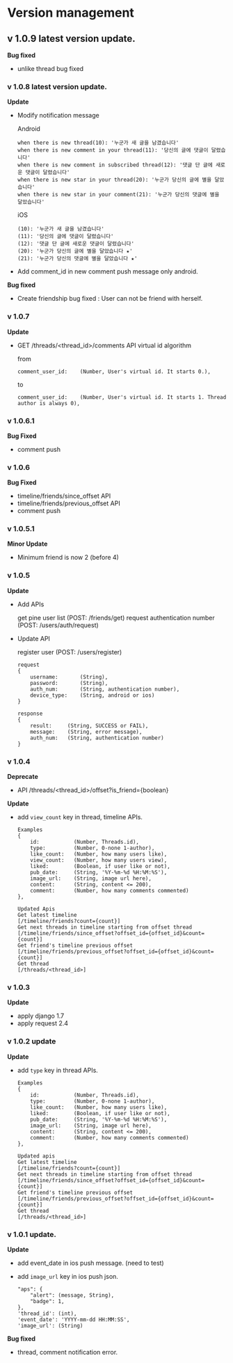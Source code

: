Version management
==================

v 1.0.9 latest version update.
---------------------------------
**Bug fixed**

  * unlike thread bug fixed


### v 1.0.8 latest version update.
**Update**

  * Modify notification message
  
    Android
    
        when there is new thread(10): '누군가 새 글을 남겼습니다'
        when there is new comment in your thread(11): '당신의 글에 댓글이 달렸습니다'
        when there is new comment in subscribed thread(12): '댓글 단 글에 새로운 댓글이 달렸습니다'
        when there is new star in your thread(20): '누군가 당신의 글에 별을 달았습니다'
        when there is new star in your comment(21): '누군가 당신의 댓글에 별을 달았습니다'

    iOS
    
        (10): '누군가 새 글을 남겼습니다'
        (11): '당신의 글에 댓글이 달렸습니다'
        (12): '댓글 단 글에 새로운 댓글이 달렸습니다'
        (20): '누군가 당신의 글에 별을 달았습니다 ★'
        (21): '누군가 당신의 댓글에 별을 달았습니다 ★'
        
  * Add comment_id in new comment push message only android.
        
**Bug fixed**
  
  * Create friendship bug fixed : User can not be friend with herself.


### v 1.0.7
**Update**

  * GET /threads/<thread_id>/comments API virtual id algorithm
  
    from
      
        comment_user_id:    (Number, User's virtual id. It starts 0.),
    
    to
    
        comment_user_id:    (Number, User's virtual id. It starts 1. Thread author is always 0),


### v 1.0.6.1
**Bug Fixed**

  * comment push


### v 1.0.6 
**Bug Fixed**

  * timeline/friends/since_offset API 
  * timeline/friends/previous_offset API 
  * comment push

### v 1.0.5.1
**Minor Update**
  
  * Minimum friend is now 2 (before 4) 

### v 1.0.5
**Update**
  
  * Add APIs
    
    get pine user list (POST: /friends/get)
    request authentication number (POST: /users/auth/request)
    
    
  * Update API
  
    register user (POST: /users/register)
    
        request
        {
            username:       (String),
            password:       (String),
            auth_num:       (String, authentication number),
            device_type:    (String, android or ios)
        }

        response
        {
            result:     (String, SUCCESS or FAIL),
            message:    (String, error message),
            auth_num:   (String, authentication number)
        }

### v 1.0.4
**Deprecate**
  * API /threads/<thread_id>/offset?is_friend={boolean}

**Update**
  * add `view_count` key in thread, timeline APIs.

        Examples
        {
            id:           (Number, Threads.id),
            type:         (Number, 0-none 1-author),
            like_count:   (Number, how many users like),
            view_count:   (Number, how many users view),
            liked:        (Boolean, if user like or not),
            pub_date:     (String, '%Y-%m-%d %H:%M:%S'),
            image_url:    (String, image url here),
            content:      (String, content <= 200),
            comment:      (Number, how many comments commented)
        },

        Updated Apis
        Get latest timeline                                      [/timeline/friends?count={count}]
        Get next threads in timeline starting from offset thread [/timeline/friends/since_offset?offset_id={offset_id}&count={count}]
        Get friend's timeline previous offset                    [/timeline/friends/previous_offset?offset_id={offset_id}&count={count}]      
        Get thread                                               [/threads/<thread_id>]


### v 1.0.3
**Update**
  * apply django 1.7
  * apply request 2.4


### v 1.0.2 update 
**Update**
  * add `type` key in thread APIs.
        
        Examples
        {
            id:           (Number, Threads.id),
            type:         (Number, 0-none 1-author),
            like_count:   (Number, how many users like),
            liked:        (Boolean, if user like or not),
            pub_date:     (String, '%Y-%m-%d %H:%M:%S'),
            image_url:    (String, image url here),
            content:      (String, content <= 200),
            comment:      (Number, how many comments commented)
        },

        Updated apis
        Get latest timeline                                      [/timeline/friends?count={count}]
        Get next threads in timeline starting from offset thread [/timeline/friends/since_offset?offset_id={offset_id}&count={count}]
        Get friend's timeline previous offset                    [/timeline/friends/previous_offset?offset_id={offset_id}&count={count}]      
        Get thread                                               [/threads/<thread_id>]


### v 1.0.1 update.
**Update**
  * add event_date in ios push message. (need to test)
  * add `image_url` key in ios push json.
  
        "aps": {
            "alert": (message, String),
            "badge": 1,
        },
        'thread_id': (int),
        'event_date': 'YYYY-mm-dd HH:MM:SS',
        'image_url': (String)

**Bug fixed**
  * thread, comment notification error.
